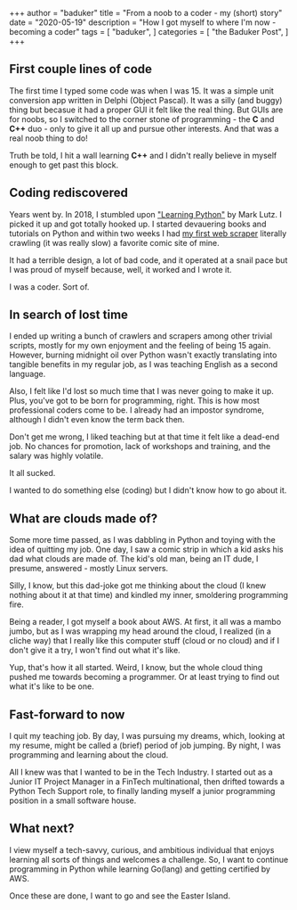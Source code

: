 +++
author = "baduker"
title = "From a noob to a coder - my (short) story"
date = "2020-05-19"
description = "How I got myself to where I'm now - becoming a coder"
tags = [
    "baduker",
]
categories = [
    "the Baduker Post",
]
+++

## First couple lines of code

The first time I typed some code was when I was 15. It was a simple unit conversion app written in Delphi (Object Pascal). It was a silly (and buggy) thing but becasue it had a proper GUI it felt like the real thing. But GUIs are for noobs, so I switched to the corner stone of programming - the **C** and **C++** duo - only to give it all up and pursue other interests. And that was a real noob thing to do!

Truth be told, I hit a wall learning **C++** and I didn't really believe in myself enough to get past this block.

## Coding rediscovered

Years went by. In 2018, I stumbled upon ["Learning Python"](https://www.amazon.com/Learning-Python-5th-Mark-Lutz-dp-1449355730/dp/1449355730/ref=mt_paperback?_encoding=UTF8&me=&qid=1589885333) by Mark Lutz. I picked it up and got totally hooked up. I started devauering books and tutorials on Python and within two weeks I had [my first web scraper](https://codereview.stackexchange.com/questions/189810/comic-image-web-scraper) literally crawling (it was really slow) a favorite comic site of mine.

It had a terrible design, a lot of bad code, and it operated at a snail pace but I was proud of myself because, well, it worked and I wrote it.

I was a coder. Sort of.

## In search of lost time

I ended up writing a bunch of crawlers and scrapers among other trivial scripts, mostly for my own enjoyment and the feeling of being 15 again. However, burning midnight oil over Python wasn't exactly translating into tangible benefits in my regular job, as I was teaching English as a second language.

Also, I felt like I'd lost so much time that I was never going to make it up. Plus, you've got to be born for programming, right. This is how most professional coders come to be. I already had an impostor syndrome, although I didn't even know the term back then.

Don't get me wrong, I liked teaching but at that time it felt like a dead-end job. No chances for promotion, lack of workshops and training, and the salary was highly volatile.

It all sucked.

I wanted to do something else (coding) but I didn't know how to go about it.

## What are clouds made of?

Some more time passed, as I was dabbling in Python and toying with the idea of quitting my job. One day, I saw a comic strip in which a kid asks his dad what clouds are made of. The kid's old man, being an IT dude, I presume, answered - mostly Linux servers. 

Silly, I know, but this dad-joke got me thinking about the cloud (I knew nothing about it at that time) and kindled my inner, smoldering programming fire. 

Being a reader, I got myself a book about AWS. At first, it all was a mambo jumbo, but as I was wrapping my head around the cloud, I realized (in a cliche way) that I really like this computer stuff (cloud or no cloud) and if I don't give it a try, I won't find out what it's like.

Yup, that's how it all started. Weird, I know, but the whole cloud thing pushed me towards becoming a programmer. Or at least trying to find out what it's like to be one.

## Fast-forward to now

I quit my teaching job. By day, I was pursuing my dreams, which, looking at my resume, might be called a (brief) period of job jumping. By night, I was programming and learning about the cloud.

All I knew was that I wanted to be in the Tech Industry. I started out as a Junior IT Project Manager in a FinTech multinational, then drifted towards a Python Tech Support role, to finally landing myself a junior programming position in a small software house.

## What next?

I view myself a tech-savvy, curious, and ambitious individual that enjoys learning all sorts of things and welcomes a challenge. So, I want to continue programming in Python while learning Go(lang) and getting certified by AWS.

Once these are done, I want to go and see the Easter Island.
